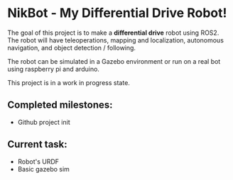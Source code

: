# NikBot - My Differential Drive Robot!
The goal of this project is to make a **differential drive** robot using ROS2. The robot will have teleoperations, mapping and localization, autonomous navigation, and object detection / following.

The robot can be simulated in a Gazebo environment or run on a real bot using raspberry pi and arduino.

This project is in a work in progress state.

## Completed milestones:
- Github project init

## Current task:
- Robot's URDF
- Basic gazebo sim
